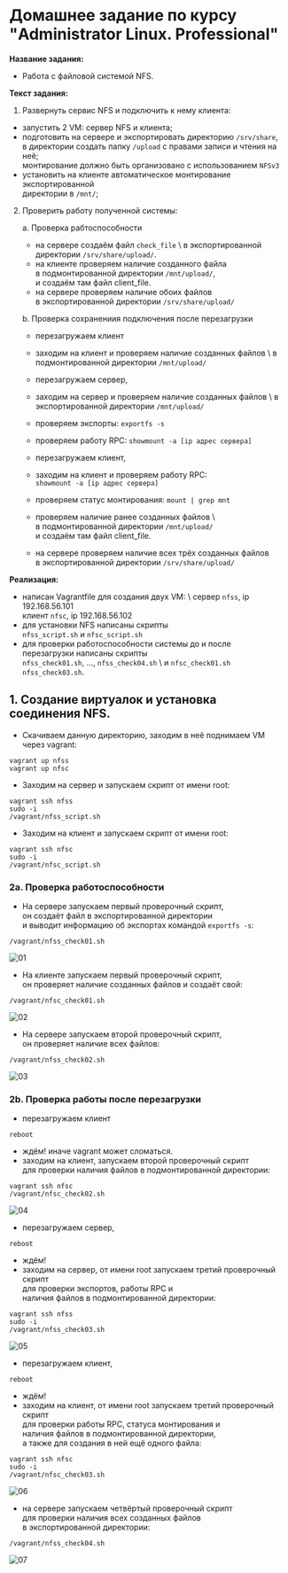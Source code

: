 # Домашнее задание по курсу "Administrator Linux. Professional"

**Название задания:** 

  - Работа с файловой системой NFS. 

**Текст задания:** 

  1. Развернуть сервис NFS и подключить к нему клиента:
  - запустить 2 VM: сервер NFS и клиента;
  - подготовить на сервере и экспортировать директорию ```/srv/share```, \
    в директории создать папку ```/upload``` с правами записи и чтения на неё; \
    монтирование должно быть организовано с использованием ```NFSv3```
  - установить на клиенте автоматическое монтирование экспортированной \
    директории в ```/mnt/```;

  2. Проверить работу полученной системы: 

     a. Проверка рабтоспособности
        - на сервере создаём файл ```check_file``` \ 
          в экспортированной директории ```/srv/share/upload/```.
        - на клиенте проверяем наличие созданного файла \
          в подмонтированной директории ```/mnt/upload/```, \
          и создаём там файл client_file.
        - на сервере проверяем наличие обоих файлов \
          в экспортированной директории ```/srv/share/upload/```
        
     b. Проверка сохранениия подключения после перезагрузки

        - перезагружаем клиент 
        - заходим на клиент и проверяем наличие созданных файлов \ 
          в подмонтированной директории ```/mnt/upload/```

        - перезагружаем сервер,
        - заходим на сервер и проверяем наличие созданных файлов \ 
          в экспортированной директории ```/mnt/upload/```
        - проверяем экспорты: ```exportfs -s```
        - проверяем работу RPC: ```showmount -a [ip адрес сервера]```

        - перезагружаем клиент,
        - заходим на клиент и проверяем работу RPC: \
          ```showmount -a [ip адрес сервера]```
        - проверяем статус монтирования: ```mount | grep mnt```
        - проверяем наличие ранее созданных файлов \   
          в подмонтированной директории ```/mnt/upload/``` \
          и создаём там файл client_file.

        - на сервере проверяем наличие всех трёх созданных файлов \
          в экспортированной директории ```/srv/share/upload/```

**Реализация:**

  - написан Vagrantfile для создания двух VM: \ 
    сервер ```nfss```, ip 192.168.56.101 \
    клиент ```nfsc```, ip 192.168.56.102
  - для установки NFS написаны скрипты \
    ```nfss_script.sh``` и ```nfsc_script.sh```
  - для проверки работоспособности системы до и после \
    перезагрузки написаны скрипты \
    ```nfss_check01.sh```, ..., ```nfss_check04.sh``` \ 
    и ```nfsс_check01.sh``` ```nfss_check03.sh```. 

## 1. Создание виртуалок и установка соединения NFS.
   
 - Скачиваем данную директорию, заходим в неё поднимаем VM через vagrant: 
 
```
vagrant up nfss
vagrant up nfsc
```

 - Заходим на сервер и запускаем скрипт от имени root:

```
vagrant ssh nfss
sudo -i
/vagrant/nfss_script.sh
```

 - Заходим на клиент и запускаем скрипт от имени root:

```
vagrant ssh nfsс
sudo -i
/vagrant/nfsс_script.sh
```

### 2a. Проверка работоспособности

 - На сервере запускаем первый проверочный скрипт, \
   он создаёт файл в экспортированной директории \
   и выводит информацию об экспортах командой ```exportfs -s```:

```
/vagrant/nfss_check01.sh
``` 

![01](./screenshots/01.png)

 - На клиенте запускаем первый проверочный скрипт, \
   он проверяет наличие созданных файлов и создаёт свой:

```
/vagrant/nfsc_check01.sh
``` 

![02](./screenshots/02.png)

 - На сервере запускаем второй проверочный скрипт, \
   он проверяет наличие всех файлов:

```
/vagrant/nfss_check02.sh
``` 

![03](./screenshots/03.png)

### 2b. Проверка работы после перезагрузки

  - перезагружаем клиент

```
reboot
```

  - ждём! иначе vagrant может сломаться.
  - заходим на клиент, запускаем второй проверочный скрипт \
    для проверки наличия файлов в подмонтированной директории:

```
vagrant ssh nfsc
/vagrant/nfsc_check02.sh
``` 

![04](./screenshots/04.png)

  - перезагружаем сервер,

```
reboot
```

  - ждём!
  - заходим на сервер, от имени root запускаем третий проверочный скрипт \
    для проверки экспортов, работы RPC и \
    наличия файлов в подмонтированной директории:

```
vagrant ssh nfss
sudo -i
/vagrant/nfss_check03.sh
``` 

![05](./screenshots/05.png)

  - перезагружаем клиент,

```
reboot
```

  - ждём!
  - заходим на клиент, от имени root запускаем третий проверочный скрипт \
    для проверки работы RPC, статуса монтирования и \
    наличия файлов в подмонтированной директории, \
    а также для создания в ней ещё одного файла:

```
vagrant ssh nfsс
sudo -i
/vagrant/nfsс_check03.sh
``` 

![06](./screenshots/06.png)

   - на сервере запускаем четвёртый проверочный скрипт \
     для проверки наличия всех созданных файлов \
     в экспортированной директории:

```
/vagrant/nfss_check04.sh
``` 

![07](./screenshots/07.png)
